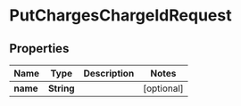 # PutChargesChargeIdRequest

## Properties
Name | Type | Description | Notes
------------ | ------------- | ------------- | -------------
**name** | **String** |  |  [optional]
